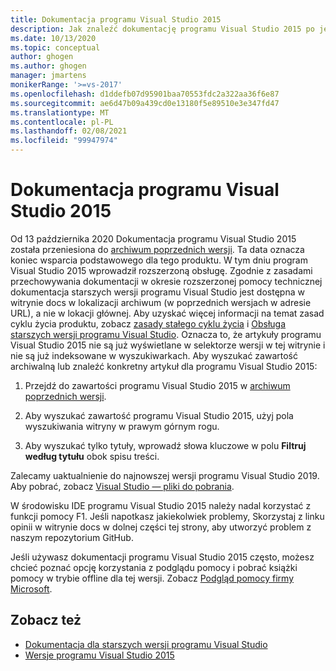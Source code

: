 ```yaml
---
title: Dokumentacja programu Visual Studio 2015
description: Jak znaleźć dokumentację programu Visual Studio 2015 po jej zarchiwizowaniu w lokacji poprzedniej wersji.
ms.date: 10/13/2020
ms.topic: conceptual
author: ghogen
ms.author: ghogen
manager: jmartens
monikerRange: '>=vs-2017'
ms.openlocfilehash: d1ddefb07d95901baa70553fdc2a322aa36f6e87
ms.sourcegitcommit: ae6d47b09a439cd0e13180f5e89510e3e347fd47
ms.translationtype: MT
ms.contentlocale: pl-PL
ms.lasthandoff: 02/08/2021
ms.locfileid: "99947974"
---
```

# <a name="visual-studio-2015-documentation"></a>Dokumentacja programu Visual Studio 2015

Od 13 października 2020 Dokumentacja programu Visual Studio 2015 została przeniesiona do [archiwum poprzednich wersji](/previous-versions/visualstudio/visual-studio-2015). Ta data oznacza koniec wsparcia podstawowego dla tego produktu. W tym dniu program Visual Studio 2015 wprowadził rozszerzoną obsługę. Zgodnie z zasadami przechowywania dokumentacji w okresie rozszerzonej pomocy technicznej dokumentacja starszych wersji programu Visual Studio jest dostępna w witrynie docs w lokalizacji archiwum (w poprzednich wersjach w adresie URL), a nie w lokacji głównej. Aby uzyskać więcej informacji na temat zasad cyklu życia produktu, zobacz [zasady stałego cyklu życia](/lifecycle/policies/fixed) i [Obsługa starszych wersji programu Visual Studio](/visualstudio/releases/2019/servicing#support-for-older-versions-of-visual-studio). Oznacza to, że artykuły programu Visual Studio 2015 nie są już wyświetlane w selektorze wersji w tej witrynie i nie są już indeksowane w wyszukiwarkach. Aby wyszukać zawartość archiwalną lub znaleźć konkretny artykuł dla programu Visual Studio 2015:

1. Przejdź do zawartości programu Visual Studio 2015 w [archiwum poprzednich wersji](/previous-versions/visualstudio/visual-studio-2015).

1. Aby wyszukać zawartość programu Visual Studio 2015, użyj pola wyszukiwania witryny w prawym górnym rogu.

1. Aby wyszukać tylko tytuły, wprowadź słowa kluczowe w polu **Filtruj według tytułu** obok spisu treści.

Zalecamy uaktualnienie do najnowszej wersji programu Visual Studio 2019. Aby pobrać, zobacz [Visual Studio — pliki do pobrania](https://visualstudio.microsoft.com/downloads/).

W środowisku IDE programu Visual Studio 2015 należy nadal korzystać z funkcji pomocy F1. Jeśli napotkasz jakiekolwiek problemy, Skorzystaj z linku opinii w witrynie docs w dolnej części tej strony, aby utworzyć problem z naszym repozytorium GitHub.

Jeśli używasz dokumentacji programu Visual Studio 2015 często, możesz chcieć poznać opcję korzystania z podglądu pomocy i pobrać książki pomocy w trybie offline dla tej wersji. Zobacz [Podgląd pomocy firmy Microsoft](./help-viewer/overview.md).

## <a name="see-also"></a>Zobacz też

- [Dokumentacja dla starszych wersji programu Visual Studio](/previous-versions/visualstudio/)
- [Wersje programu Visual Studio 2015](/visualstudio/releasenotes/vs2015-version-history)
